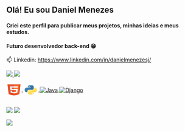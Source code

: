 ## Olá! Eu sou Daniel Menezes
#### Criei este perfil para publicar meus projetos, minhas ideias e meus estudos.
#### Futuro desenvolvedor back-end 😁
📫 Linkedin: https://www.linkedin.com/in/danielmenezesj/

<div>
  <a href="https://github.com/danzinj">
  <img height="150em" src="https://github-readme-stats.vercel.app/api?username=danzinj&show_icons=true&theme=onedark&include_all_commits=true&count_private=true"/>
    <img height="150em" src="https://github-readme-stats.vercel.app/api/top-langs/?username=danzinj&layout=compact&langs_count=7&theme=onedark"/>
  
</div>

  <div style="display: inline_block"><br>
  <img align="center" alt="HTML" height="30" width="40" src="https://raw.githubusercontent.com/devicons/devicon/master/icons/html5/html5-original.svg">
  <img align="center" alt="Python" height="30" width="40" src="https://raw.githubusercontent.com/devicons/devicon/master/icons/python/python-original.svg">
  <img align="center" alt="Java" height="30" width="40"  src="https://cdn.jsdelivr.net/gh/devicons/devicon/icons/java/java-original-wordmark.svg" />
  <img align="center" alt="Django" height="30" width="40" src="https://cdn.jsdelivr.net/gh/devicons/devicon/icons/django/django-plain.svg" />

 </div>
  
  ##

  <div> 
  <a href="https://www.youtube.com/channel/UCrncfbh7Fjkp8B6N0Ub5Weg/videos" target="_blank"><img src="https://img.shields.io/badge/YouTube-FF0000?style=for-the-badge&logo=youtube&logoColor=white" target="_blank"></a>
  <a href="https://instagram.com/daniel_meenezes" target="_blank"><img src="https://img.shields.io/badge/-Instagram-%23E4405F?style=for-the-badge&logo=instagram&logoColor=white" target="_blank"></a>
    
<a href="https://instagram.com/daniel_meenezes" target="_blank"><img src="https://img.shields.io/badge/LinkedIn-0077B5?style=for-the-badge&logo=linkedin&logoColor=white" target="_blank"></a>
 
  </div>

